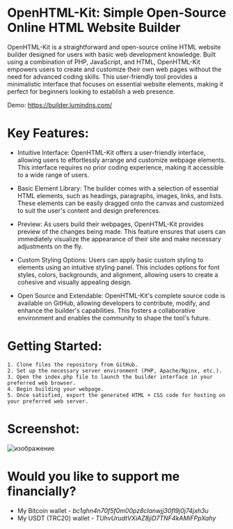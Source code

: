 # OpenHTML-Kit: Simple Open-Source Online HTML Website Builder

OpenHTML-Kit is a straightforward and open-source online HTML website builder designed for users with basic web development knowledge. Built using a combination of PHP, JavaScript, and HTML, OpenHTML-Kit empowers users to create and customize their own web pages without the need for advanced coding skills. This user-friendly tool provides a minimalistic interface that focuses on essential website elements, making it perfect for beginners looking to establish a web presence.

Demo: https://builder.lumindns.com/

# Key Features:

- Intuitive Interface: OpenHTML-Kit offers a user-friendly interface, allowing users to effortlessly arrange and customize webpage elements. This interface requires no prior coding experience, making it accessible to a wide range of users.

- Basic Element Library: The builder comes with a selection of essential HTML elements, such as headings, paragraphs, images, links, and lists. These elements can be easily dragged onto the canvas and customized to suit the user's content and design preferences.

- Preview: As users build their webpages, OpenHTML-Kit provides preview of the changes being made. This feature ensures that users can immediately visualize the appearance of their site and make necessary adjustments on the fly.

- Custom Styling Options: Users can apply basic custom styling to elements using an intuitive styling panel. This includes options for font styles, colors, backgrounds, and alignment, allowing users to create a cohesive and visually appealing design.

- Open Source and Extendable: OpenHTML-Kit's complete source code is available on GitHub, allowing developers to contribute, modify, and enhance the builder's capabilities. This fosters a collaborative environment and enables the community to shape the tool's future.

# Getting Started:

    1. Clone files the repository from GitHub.
    2. Set up the necessary server environment (PHP, Apache/Nginx, etc.).
    3. Open the index.php file to launch the builder interface in your preferred web browser.
    4. Begin building your webpage.
    5. Once satisfied, export the generated HTML + CSS code for hosting on your preferred web server.

# Screenshot:
![изображение](https://github.com/SocolSRT/OpenHTML-Kit/assets/55624740/7f086a69-f406-462b-8f7e-c1b22733702f)

# Would you like to support me financially?
* My Bitcoin wallet - *bc1qhn4n70f5f0m00pz8clanwjj30fl9j0j74jxh3u*
* My USDT (TRC20) wallet - *TUhvUrudtVXiAZ8jiD7TNF4kAMiFPpXahy*
